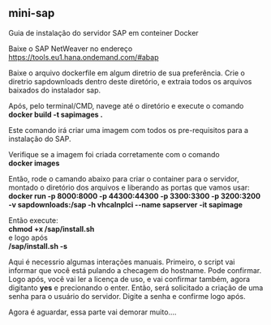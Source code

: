 ## mini-sap
Guia de instalação do servidor SAP em conteiner Docker

Baixe o SAP NetWeaver no endereço https://tools.eu1.hana.ondemand.com/#abap

Baixe o arquivo dockerfile em algum diretrio de sua preferência. Crie o diretrio sapdownloads dentro deste diretório, e extraia todos os arquivos baixados do instalador sap.

Após, pelo terminal/CMD, navege até o diretório e execute o comando <br />
**docker build -t sapimages .**

Este comando irá criar uma imagem com todos os pre-requisitos para a instalação do SAP.

Verifique se a imagem foi criada corretamente com o comando<br />
**docker images**


Então, rode o camando abaixo para criar o container para o servidor, montado o diretório dos arquivos e liberando as portas que vamos usar:<br />
**docker run -p 8000:8000 -p 44300:44300 -p 3300:3300 -p 3200:3200 -v sapdownloads:/sap -h vhcalnplci --name sapserver -it sapimage**

Então execute:<br />
**chmod +x /sap/install.sh** <br />
e logo após<br />
**/sap/install.sh -s** <br />

Aqui é necessrio algumas interações manuais. Primeiro, o script vai informar que você está pulando a checagem do hostname. Pode confirmar. Logo após, você vai ler a licença de uso, e vai confirmar também, agora digitanto **yes** e precionando o enter. Então, será solicitado a criação de uma senha para o usuário do servidor. Digite a senha e confirme logo após. 

Agora é aguardar, essa parte vai demorar muito....



